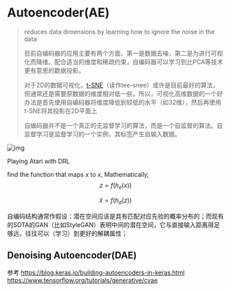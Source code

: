 # Autoencoder(AE)

> reduces data dimensions by learning how to ignore the noise in the data
>
> 目前自编码器的应用主要有两个方面，第一是数据去噪，第二是为进行可视化而降维。配合适当的维度和稀疏约束，自编码器可以学习到比PCA等技术更有意思的数据投影。
>
> 对于2D的数据可视化，[t-SNE](https://en.wikipedia.org/wiki/T-distributed_stochastic_neighbor_embedding)（读作tee-snee）或许是目前最好的算法，但通常还是需要原数据的维度相对低一些。所以，可视化高维数据的一个好办法是首先使用自编码器将维度降低到较低的水平（如32维），然后再使用t-SNE将其投影在2D平面上
>
> 自编码器并不是一个真正的无监督学习的算法，而是一个自监督的算法。自监督学习是监督学习的一个实例，其标签产生自输入数据。

![img](https://miro.medium.com/max/700/1*P7aFcjaMGLwzTvjW3sD-5Q.jpeg)

Playing Atari with DRL



find the function that maps $x$ to $x$, Mathematically,
$$
z=f(h_e(x))
$$

$$
\hat{x}=f(h_d(z))
$$





自编码结构通常作假设：潜在空间应该是具有匹配对应先验的概率分布的；而现有的SOTA的GAN（比如StyleGAN）表明中间的潜在空间，它与直接输入距离得足够远，往往可以（学习）到更好的解耦属性；



## Denoising Autoencoder(DAE)

参考 https://blog.keras.io/building-autoencoders-in-keras.html
https://www.tensorflow.org/tutorials/generative/cvae